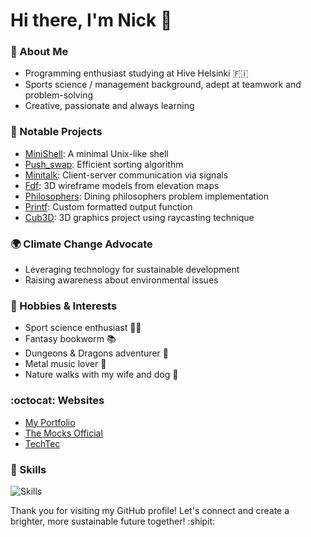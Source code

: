 <h1> Hi there, I'm Nick 👋 </h1>

### :milky_way: About Me
- Programming enthusiast studying at Hive Helsinki 🇫🇮
- Sports science / management background, adept at teamwork and problem-solving
- Creative, passionate and always learning

### 🌟 Notable Projects
- [MiniShell](https://github.com/Nicktvdd/MiniShell): A minimal Unix-like shell
- [Push_swap](https://github.com/Nicktvdd/push_swap): Efficient sorting algorithm
- [Minitalk](https://github.com/Nicktvdd/MiniShell): Client-server communication via signals
- [Fdf](https://github.com/Nicktvdd/FdF): 3D wireframe models from elevation maps
- [Philosophers](https://github.com/Nicktvdd/philosophers): Dining philosophers problem implementation
- [Printf](https://github.com/Nicktvdd/ft_printf): Custom formatted output function
- [Cub3D](https://github.com/YourUsername/Cub3D): 3D graphics project using raycasting technique

### 🌍 Climate Change Advocate
- Leveraging technology for sustainable development
- Raising awareness about environmental issues

### 🌱 Hobbies & Interests
- Sport science enthusiast 🏋️‍♂️
- Fantasy bookworm 📚
- Dungeons & Dragons adventurer 🐉
- Metal music lover 🎸
- Nature walks with my wife and dog 🍃

### :octocat: Websites
- [My Portfolio](https://nickvandendungen.com)
- [The Mocks Official](https://themocksofficial.com)
- [TechTec](https://techtec.nl)

### 🔧 Skills
![Skills](https://skillicons.dev/icons?i=bash,c,cpp,css,cypress,docker,express,gcp,git,github,html,js,linux,mongodb,nextjs,nodejs,postman,prisma,py,react,svelte,tailwind,ts,vercel,vim,vite,vscode,wordpress)

Thank you for visiting my GitHub profile! Let's connect and create a brighter, more sustainable future together! :shipit:
